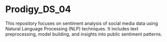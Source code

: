 # Prodigy_DS_04
This repository focuses on sentiment analysis of social media data using Natural Language Processing (NLP) techniques. It includes text preprocessing, model building, and insights into public sentiment patterns.
